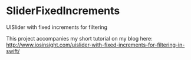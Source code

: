 # SliderFixedIncrements
UISlider with fixed increments for filtering

This project accompanies my short tutorial on my blog here: http://www.iosinsight.com/uislider-with-fixed-increments-for-filtering-in-swift/
